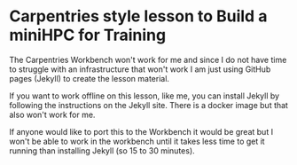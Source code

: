 # Carpentries style lesson to Build a miniHPC for Training

The Carpentries Workbench won't work for me and since I do not have time to struggle with an infrastructure
that won't work I am just using GitHub pages (Jekyll) to create the lesson material.

If you want to work offline on this lesson, like me, you can install Jekyll by following the instructions on
the Jekyll site. There is a docker image but that also won't work for me.

If anyone would like to port this to the Workbench it would be great but I won't be able to work in the 
workbench until it takes less time to get it running than installing Jekyll (so 15 to 30 minutes).

